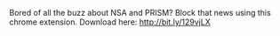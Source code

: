 Bored of all the buzz about NSA and PRISM? Block that news using this chrome extension. Download here: http://bit.ly/129vjLX
